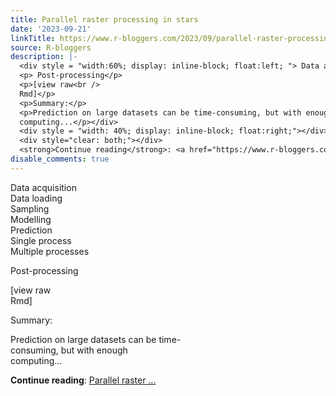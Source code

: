 ```yaml
---
title: Parallel raster processing in stars
date: '2023-09-21'
linkTitle: https://www.r-bloggers.com/2023/09/parallel-raster-processing-in-stars/
source: R-bloggers
description: |-
  <div style = "width:60%; display: inline-block; float:left; "> Data acquisition<br /> Data loading<br /> Sampling<br /> Modelling<br /> Prediction<br /> Single process<br /> Multiple processes</p>
  <p> Post-processing</p>
  <p>[view raw<br />
  Rmd]</p>
  <p>Summary:</p>
  <p>Prediction on large datasets can be time-consuming, but with enough<br />
  computing...</p></div>
  <div style = "width: 40%; display: inline-block; float:right;"></div>
  <div style="clear: both;"></div>
  <strong>Continue reading</strong>: <a href="https://www.r-bloggers.com/2023/09/parallel-raster-processing-in-stars/">Parallel raster ...
disable_comments: true
---
```

<div style = "width:60%; display: inline-block; float:left; "> Data acquisition<br /> Data loading<br /> Sampling<br /> Modelling<br /> Prediction<br /> Single process<br /> Multiple processes</p>
<p> Post-processing</p>
<p>[view raw<br />
Rmd]</p>
<p>Summary:</p>
<p>Prediction on large datasets can be time-consuming, but with enough<br />
computing...</p></div>
<div style = "width: 40%; display: inline-block; float:right;"></div>
<div style="clear: both;"></div>
<strong>Continue reading</strong>: <a href="https://www.r-bloggers.com/2023/09/parallel-raster-processing-in-stars/">Parallel raster ...
